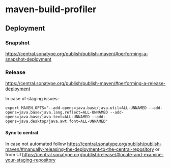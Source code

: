 # maven-build-profiler
## Deployment
### Snapshot
https://central.sonatype.org/publish/publish-maven/#performing-a-snapshot-deployment
### Release
https://central.sonatype.org/publish/publish-maven/#performing-a-release-deployment

In case of staging issues:
```shell
export MAVEN_OPTS="--add-opens=java.base/java.util=ALL-UNNAMED --add-opens=java.base/java.lang.reflect=ALL-UNNAMED --add-opens=java.base/java.text=ALL-UNNAMED --add-opens=java.desktop/java.awt.font=ALL-UNNAMED"
```

#### Sync to central
In case not automated follow https://central.sonatype.org/publish/publish-maven/#manually-releasing-the-deployment-to-the-central-repository
or from UI https://central.sonatype.org/publish/release/#locate-and-examine-your-staging-repository
